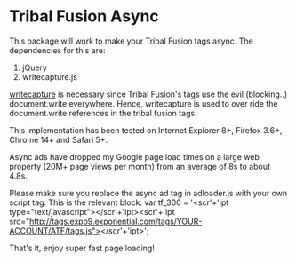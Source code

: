 Tribal Fusion Async
===================

This package will work to make your Tribal Fusion tags async. The dependencies for this are:
1. jQuery
2. writecapture.js

[writecapture](https://github.com/iamnoah/writeCapture) is necessary since Tribal Fusion's tags use the evil (blocking..) document.write everywhere. Hence, writecapture is used to over ride the document.write references in the tribal fusion tags.

This implementation has been tested on Internet Explorer 8+, Firefox 3.6+, Chrome 14+ and Safari 5+.

Async ads have dropped my Google page load times on a large web property (20M+ page views per month) from an average of 8s to about 4.8s.

Please make sure you replace the async ad tag in adloader.js with your own script tag. This is the relevant block:
	var tf_300 = '<scr'+'ipt type="text/javascript"><!--e9 = new Object();e9.size = "300x250";//--></scr'+'ipt><scr'+'ipt src="http://tags.expo9.exponential.com/tags/YOUR-ACCOUNT/ATF/tags.js"></scr'+'ipt>';

That's it, enjoy super fast page loading!
